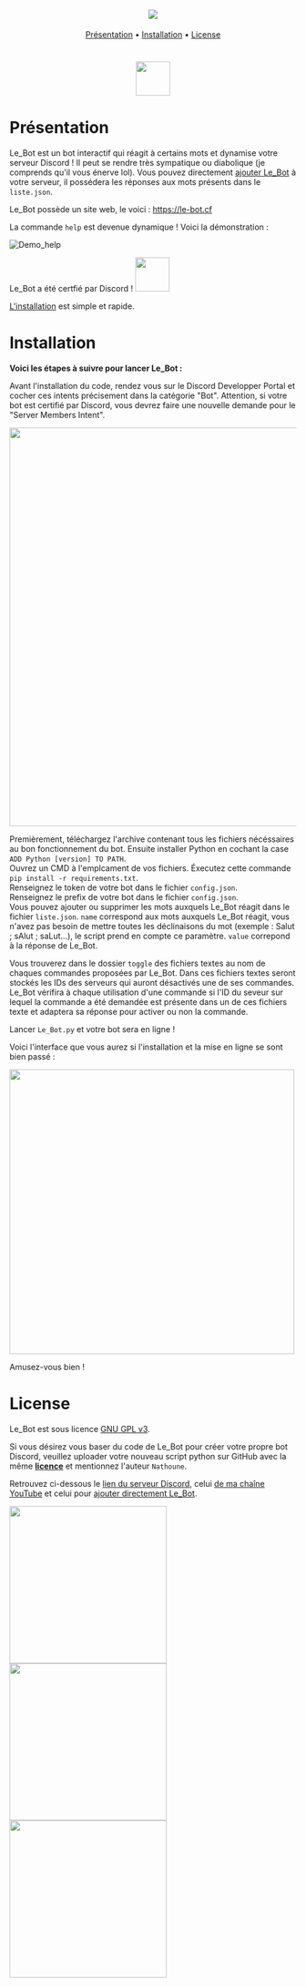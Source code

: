 <h1 align="center">
  <a href="https://github.com/Nathoune-YT/le_bot"><img src="https://i.imgur.com/qj7s2CG.jpeg"></a>
</h1>

<p align="center">
  <a href="#présentation">Présentation</a>
  •
  <a href="#installation">Installation</a>
  •
  <a href="#license">License</a>
</p>

<h1 align="center">
<a href="https://le-bot.cf"><img src="https://i.imgur.com/Q6XKVSe.png" width="60"></a>
</h1>

# Présentation

Le_Bot est un bot interactif qui réagit à certains mots et dynamise votre serveur Discord ! Il peut se rendre très sympatique ou diabolique (je comprends qu'il vous énerve lol). Vous pouvez directement [ajouter Le_Bot](https://discord.com/oauth2/authorize?client_id=881098458482753586&permissions=2048&scope=bot) à votre serveur, il possédera les réponses aux mots présents dans le `liste.json`. 

Le_Bot possède un site web, le voici : https://le-bot.cf

La commande `help` est devenue dynamique ! Voici la démonstration :

![Demo_help](https://github.com/Nathoune-YT/le_bot/blob/main/images/Demo_help.gif)

Le_Bot a été certfié par Discord ! <a href="https://discord.com/oauth2/authorize?client_id=881098458482753586&permissions=10240&scope=bot"><img src="https://i.imgur.com/5dqIQGd.png" width="60"></a>

[L'installation](#installation) est simple et rapide.

# Installation

**Voici les étapes à suivre pour lancer Le_Bot :**

Avant l'installation du code, rendez vous sur le Discord Developper Portal et cocher ces intents précisement dans la catégorie "Bot". Attention, si votre bot est certifié par Discord, vous devrez faire une nouvelle demande pour le "Server Members Intent".

<img src="https://i.imgur.com/saaTrwl.png" width="700">

Premièrement, téléchargez l'archive contenant tous les fichiers nécéssaires au bon fonctionnement du bot. Ensuite installer Python en cochant la case `ADD Python [version] TO PATH`.  
Ouvrez un CMD à l'emplcament de vos fichiers. Éxecutez cette commande `pip install -r requirements.txt`.  
Renseignez le token de votre bot dans le fichier `config.json`.  
Renseignez le prefix de votre bot dans le fichier `config.json`.  
Vous pouvez ajouter ou supprimer les mots auxquels Le_Bot réagit dans le fichier `liste.json`. `name` correspond aux mots auxquels Le_Bot réagit, vous n'avez pas besoin de mettre toutes les déclinaisons du mot (exemple : Salut ; sAlut ; saLut...), le script prend en compte ce paramètre. `value` correpond à la réponse de Le_Bot. 

Vous trouverez dans le dossier `toggle` des fichiers textes au nom de chaques commandes proposées par Le_Bot. Dans ces fichiers textes seront stockés les IDs des serveurs qui auront désactivés une de ses commandes. Le_Bot vérifira à chaque utilisation d'une commande si l'ID du seveur sur lequel la commande a été demandée est présente dans un de ces fichiers texte et adaptera sa réponse pour activer ou non la commande. 

Lancer `Le_Bot.py` et votre bot sera en ligne !

Voici l'interface que vous aurez si l'installation et la mise en ligne se sont bien passé :

<img src="https://i.imgur.com/2XkMWSB.png" width="500">

Amusez-vous bien !

# License

Le_Bot est sous licence [GNU GPL v3](https://www.gnu.org/licenses/gpl-3.0.en.html).  

Si vous désirez vous baser du code de Le_Bot pour créer votre propre bot Discord, veuillez uploader votre nouveau script python sur GitHub avec la même [**licence**](https://raw.githubusercontent.com/Nathoune-YT/le_bot/main/LICENSE) et mentionnez l'auteur `Nathoune`.

Retrouvez ci-dessous le [lien du serveur Discord](https://discord.gg/b6jjy5yKXV), celui [de ma chaîne YouTube](https://www.youtube.com/c/Nathoune) et celui pour [ajouter directement Le_Bot](https://discord.com/oauth2/authorize?client_id=881098458482753586&permissions=2048&scope=bot).  

<table align="center">
  <tr>
    <a href="https://discord.gg/b6jjy5yKXV"><img src="https://i.imgur.com/Iifi5e1.png" width="276"></a>
    <a href="https://www.youtube.com/Nathoune"><img src="https://i.imgur.com/8ouURXj.png" width="276"></a>
    <a href="https://le-bot.cf"><img src="https://i.imgur.com/eixR2E8.png" width="276"></a>
  </tr>
</table>
